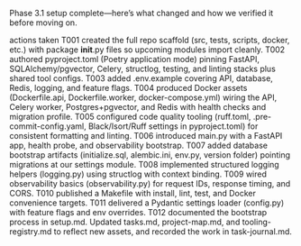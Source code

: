 Phase 3.1 setup complete—here’s what changed and how we verified it before moving on.

actions taken
T001 created the full repo scaffold (src, tests, scripts, docker, etc.) with package __init__.py files so upcoming modules import cleanly.
T002 authored pyproject.toml (Poetry application mode) pinning FastAPI, SQLAlchemy/pgvector, Celery, structlog, testing, and linting stacks plus shared tool configs.
T003 added .env.example covering API, database, Redis, logging, and feature flags.
T004 produced Docker assets (Dockerfile.api, Dockerfile.worker, docker-compose.yml) wiring the API, Celery worker, Postgres+pgvector, and Redis with health checks and migration profile.
T005 configured code quality tooling (ruff.toml, .pre-commit-config.yaml, Black/Isort/Ruff settings in pyproject.toml) for consistent formatting and linting.
T006 introduced main.py with a FastAPI app, health probe, and observability bootstrap.
T007 added database bootstrap artifacts (initialize.sql, alembic.ini, env.py, version folder) pointing migrations at our settings module.
T008 implemented structured logging helpers (logging.py) using structlog with context binding.
T009 wired observability basics (observability.py) for request IDs, response timing, and CORS.
T010 published a Makefile with install, lint, test, and Docker convenience targets.
T011 delivered a Pydantic settings loader (config.py) with feature flags and env overrides.
T012 documented the bootstrap process in setup.md.
Updated tasks.md, project-map.md, and tooling-registry.md to reflect new assets, and recorded the work in task-journal.md.